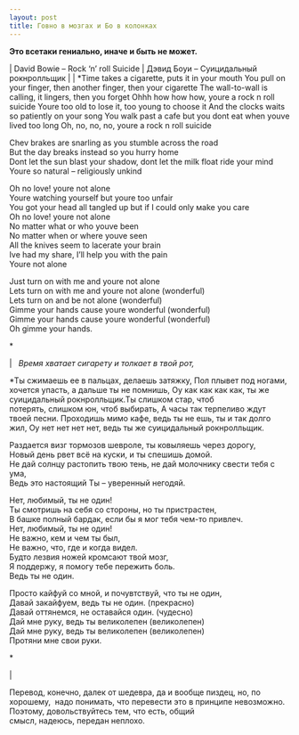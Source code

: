 ```yaml
---
layout: post
title: Говно в мозгах и Бо в колонках
---
```


 **Это всетаки гениально, иначе и быть не может.**

| David Bowie – Rock ‘n’ roll Suicide | Дэвид Боуи – Суицидальный рокнролльщик |
| \*Time takes a cigarette, puts it in your mouth You pull on your finger, then another finger, then your cigarette The wall-to-wall is calling, it lingers, then you forget Ohhh how how how, youre a rock n roll suicide Youre too old to lose it, too young to choose it And the clocks waits so patiently on your song You walk past a cafe but you dont eat when youve lived too long Oh, no, no, no, youre a rock n roll suicide

Chev brakes are snarling as you stumble across the road  
But the day breaks instead so you hurry home  
Dont let the sun blast your shadow, dont let the milk float ride your mind  
Youre so natural – religiously unkind

Oh no love! youre not alone  
Youre watching yourself but youre too unfair  
You got your head all tangled up but if I could only мake you care  
Oh no love! youre not alone  
No matter what or who youve been  
No matter when or where youve seen  
All the knives seem to lacerate your brain  
Ive had my share, I’ll help you with the pain  
Youre not alone

Just turn on with me and youre not alone  
Lets turn on with me and youre not alone (wonderful)  
Lets turn on and be not alone (wonderful)  
Gimme your hands cause youre wonderful (wonderful)  
Gimme your hands cause youre wonderful (wonderful)  
Oh gimme your hands.

\*

 | 
&nbsp; 
_Время хватает сигарету и толкает в твой рот,_

\*Ты сжимаешь ее в пальцах, делаешь затяжку, Пол плывет под ногами, хочется упасть, а дальше ты не помнишь, Оу как как как как, ты же суицидальный рокнролльщик.Ты слишком стар,&nbsp;чтоб потерять,&nbsp;слишком юн,&nbsp;чтоб выбирать, А часы так терпеливо ждут твоей песни. Проходишь мимо кафе, ведь ты не ешь, ты и так долго жил, Оу нет нет нет нет,&nbsp;ведь ты же суицидальный рокнролльщик.

Раздается визг тормозов шевроле, ты ковыляешь через дорогу,  
Новый день рвет всё на куски, и ты спешишь домой.  
Не дай солнцу растопить твою тень, не дай молочнику свести тебя с ума,  
Ведь это настоящий Ты – уверенный негодяй.

Нет, любимый, ты не один!  
Ты смотришь на себя со стороны,&nbsp;но ты пристрастен,  
В башке полный бардак, если бы я мог тебя чем-то привлеч.  
Нет,&nbsp;любимый,&nbsp;ты не один!  
Не важно, кем и чем ты был,  
Не важно, что,&nbsp;где и когда видел.  
Будто лезвия ножей кромсают твой мозг,  
Я поддержу, я помогу тебе пережить боль.  
Ведь ты не один.

Просто кайфуй со мной, и почувтствуй,&nbsp;что ты не один,  
Давай закайфуем,&nbsp;ведь ты не один. (прекрасно)  
Давай оттянемся, не оставайся один. (чудесно)  
Дай мне руку, ведь ты великолепен (великолепен)  
Дай мне руку, ведь ты великолепен (великолепен)  
Протяни мне свои руки.

\*

 |

Перевод, конечно, далек от шедевра, да и вообще пиздец, но, по хорошему,&nbsp; надо понимать,&nbsp;что перевести это в принципе невозможно. Поэтому, довольствуйтесь тем, что есть,&nbsp;общий смысл,&nbsp;надеюсь,&nbsp;передан неплохо.